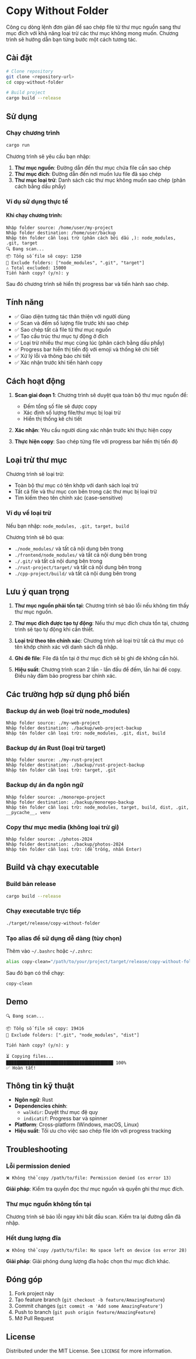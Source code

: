 # Copy Without Folder

Công cụ dòng lệnh đơn giản để sao chép file từ thư mục nguồn sang thư mục đích với khả năng loại trừ các thư mục không mong muốn. Chương trình sẽ hướng dẫn bạn từng bước một cách tương tác.

## Cài đặt

```bash
# Clone repository  
git clone <repository-url>
cd copy-without-folder

# Build project
cargo build --release
```

## Sử dụng

### Chạy chương trình

```bash
cargo run
```

Chương trình sẽ yêu cầu bạn nhập:

1. **Thư mục nguồn**: Đường dẫn đến thư mục chứa file cần sao chép
2. **Thư mục đích**: Đường dẫn đến nơi muốn lưu file đã sao chép  
3. **Thư mục loại trừ**: Danh sách các thư mục không muốn sao chép (phân cách bằng dấu phẩy)

### Ví dụ sử dụng thực tế

#### Khi chạy chương trình:

```
Nhập folder source: /home/user/my-project
Nhập folder destination: /home/user/backup
Nhập tên folder cần loại trừ (phân cách bởi dấu ,): node_modules, .git, target
🔍 Đang scan...
📦 Tổng số file sẽ copy: 1250
🚫 Exclude folders: ["node_modules", ".git", "target"]
⚠️ Total excluded: 15000
Tiến hành copy? (y/n): y
```

Sau đó chương trình sẽ hiển thị progress bar và tiến hành sao chép.

## Tính năng

- ✅ Giao diện tương tác thân thiện với người dùng
- ✅ Scan và đếm số lượng file trước khi sao chép
- ✅ Sao chép tất cả file từ thư mục nguồn
- ✅ Tạo cấu trúc thư mục tự động ở đích
- ✅ Loại trừ nhiều thư mục cùng lúc (phân cách bằng dấu phẩy)
- ✅ Progress bar hiển thị tiến độ với emoji và thống kê chi tiết
- ✅ Xử lý lỗi và thông báo chi tiết
- ✅ Xác nhận trước khi tiến hành copy

## Cách hoạt động

1. **Scan giai đoạn 1**: Chương trình sẽ duyệt qua toàn bộ thư mục nguồn để:
   - Đếm tổng số file sẽ được copy
   - Xác định số lượng file/thư mục bị loại trừ
   - Hiển thị thống kê chi tiết

2. **Xác nhận**: Yêu cầu người dùng xác nhận trước khi thực hiện copy

3. **Thực hiện copy**: Sao chép từng file với progress bar hiển thị tiến độ

## Loại trừ thư mục

Chương trình sẽ loại trừ:
- Toàn bộ thư mục có tên khớp với danh sách loại trừ
- Tất cả file và thư mục con bên trong các thư mục bị loại trừ
- Tìm kiếm theo tên chính xác (case-sensitive)

### Ví dụ về loại trừ

Nếu bạn nhập: `node_modules, .git, target, build`

Chương trình sẽ bỏ qua:
- `./node_modules/` và tất cả nội dung bên trong
- `./frontend/node_modules/` và tất cả nội dung bên trong  
- `./.git/` và tất cả nội dung bên trong
- `./rust-project/target/` và tất cả nội dung bên trong
- `./cpp-project/build/` và tất cả nội dung bên trong

## Lưu ý quan trọng

1. **Thư mục nguồn phải tồn tại**: Chương trình sẽ báo lỗi nếu không tìm thấy thư mục nguồn.

2. **Thư mục đích được tạo tự động**: Nếu thư mục đích chưa tồn tại, chương trình sẽ tạo tự động khi cần thiết.

3. **Loại trừ theo tên chính xác**: Chương trình sẽ loại trừ tất cả thư mục có tên khớp chính xác với danh sách đã nhập.

4. **Ghi đè file**: File đã tồn tại ở thư mục đích sẽ bị ghi đè không cần hỏi.

5. **Hiệu suất**: Chương trình scan 2 lần - lần đầu để đếm, lần hai để copy. Điều này đảm bảo progress bar chính xác.

## Các trường hợp sử dụng phổ biến

### Backup dự án web (loại trừ node_modules)
```
Nhập folder source: ./my-web-project
Nhập folder destination: ./backup/web-project-backup
Nhập tên folder cần loại trừ: node_modules, .git, dist, build
```

### Backup dự án Rust (loại trừ target)
```
Nhập folder source: ./my-rust-project  
Nhập folder destination: ./backup/rust-project-backup
Nhập tên folder cần loại trừ: target, .git
```

### Backup dự án đa ngôn ngữ
```
Nhập folder source: ./monorepo-project
Nhập folder destination: ./backup/monorepo-backup
Nhập tên folder cần loại trừ: node_modules, target, build, dist, .git, __pycache__, venv
```

### Copy thư mục media (không loại trừ gì)
```
Nhập folder source: ./photos-2024
Nhập folder destination: ./backup/photos-2024
Nhập tên folder cần loại trừ: (để trống, nhấn Enter)
```

## Build và chạy executable

### Build bản release
```bash
cargo build --release
```

### Chạy executable trực tiếp
```bash
./target/release/copy-without-folder
```

### Tạo alias để sử dụng dễ dàng (tùy chọn)

Thêm vào `~/.bashrc` hoặc `~/.zshrc`:
```bash
alias copy-clean="/path/to/your/project/target/release/copy-without-folder"
```

Sau đó bạn có thể chạy:
```bash
copy-clean
```

## Demo
```
🔍 Đang scan...

📦 Tổng số file sẽ copy: 19416
🚫 Exclude folders: [".git", "node_modules", "dist"]

Tiến hành copy? (y/n): y

⏳ Copying files...
█████████████████████████████████████████ 100%
✅ Hoàn tất!
```

## Thông tin kỹ thuật

- **Ngôn ngữ**: Rust
- **Dependencies chính**:
  - `walkdir`: Duyệt thư mục đệ quy
  - `indicatif`: Progress bar và spinner
- **Platform**: Cross-platform (Windows, macOS, Linux)
- **Hiệu suất**: Tối ưu cho việc sao chép file lớn với progress tracking

## Troubleshooting

### Lỗi permission denied
```
❌ Không thể copy /path/to/file: Permission denied (os error 13)
```
**Giải pháp**: Kiểm tra quyền đọc thư mục nguồn và quyền ghi thư mục đích.

### Thư mục nguồn không tồn tại
Chương trình sẽ báo lỗi ngay khi bắt đầu scan. Kiểm tra lại đường dẫn đã nhập.

### Hết dung lượng đĩa
```
❌ Không thể copy /path/to/file: No space left on device (os error 28)
```
**Giải pháp**: Giải phóng dung lượng đĩa hoặc chọn thư mục đích khác.

## Đóng góp

1. Fork project này
2. Tạo feature branch (`git checkout -b feature/AmazingFeature`)
3. Commit changes (`git commit -m 'Add some AmazingFeature'`)
4. Push to branch (`git push origin feature/AmazingFeature`)
5. Mở Pull Request

## License

Distributed under the MIT License. See `LICENSE` for more information.
